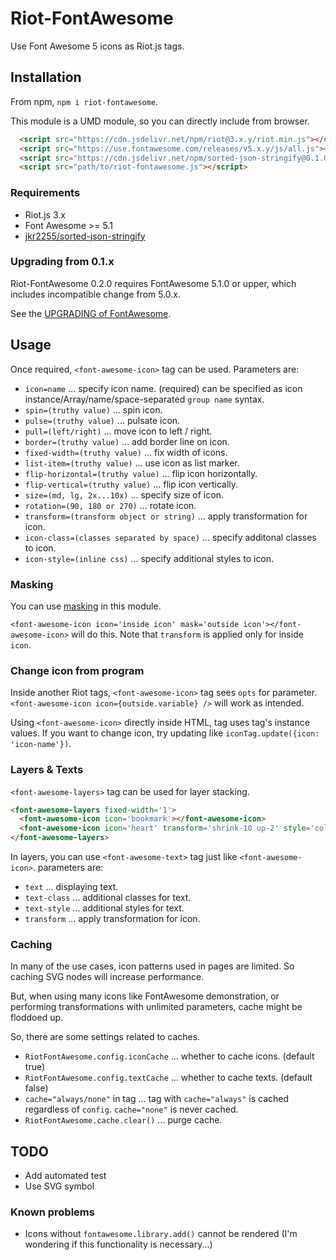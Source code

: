 # Riot-FontAwesome

Use Font Awesome 5 icons as Riot.js tags.

## Installation

From npm, `npm i riot-fontawesome`.

This module is a UMD module, so you can directly include from browser.

```html
  <script src="https://cdn.jsdelivr.net/npm/riot@3.x.y/riot.min.js"></script>
  <script src="https://use.fontawesome.com/releases/v5.x.y/js/all.js"></script>
  <script src="https://cdn.jsdelivr.net/npm/sorted-json-stringify@0.1.0/index.js"></script>
  <script src="path/to/riot-fontawesome.js"></script>
```

### Requirements

* Riot.js 3.x
* Font Awesome >= 5.1
* [jkr2255/sorted-json-stringify](https://github.com/jkr2255/sorted-json-stringify)

### Upgrading from 0.1.x

Riot-FontAwesome 0.2.0 requires FontAwesome 5.1.0 or upper, which includes incompatible change from 5.0.x.

See the [UPGRADING of FontAwesome](https://github.com/FortAwesome/Font-Awesome/blob/master/UPGRADING.md#50x-to-510).

## Usage

Once required, `<font-awesome-icon>` tag can be used. Parameters are:

* `icon=name` ... specify icon name. (required) can be specified as icon instance/Array/name/space-separated `group name` syntax.
* `spin=(truthy value)` ... spin icon.
* `pulse=(truthy value)` ... pulsate icon.
* `pull=(left/right)` ... move icon to left / right.
* `border=(truthy value)` ... add border line on icon.
* `fixed-width=(truthy value)` ... fix width of icons.
* `list-item=(truthy value)` ... use icon as list marker.
* `flip-horizontal=(truthy value)` ... flip icon horizontally.
* `flip-vertical=(truthy value)` ... flip icon vertically.
* `size=(md, lg, 2x...10x)` ... specify size of icon.
* `rotation=(90, 180 or 270)` ... rotate icon.
* `transform=(transform object or string)` ... apply transformation for icon.
* `icon-class=(classes separated by space)` ... specify additonal classes to icon.
* `icon-style=(inline css)` ... specify additional styles to icon.

### Masking

You can use [masking](https://fontawesome.com/how-to-use/svg-with-js#masking) in this module.

`<font-awesome-icon icon='inside icon' mask='outside icon'></font-awesome-icon>` will do this.
Note that `transform` is applied only for inside `icon`.

### Change icon from program

Inside another Riot tags, `<font-awesome-icon>` tag sees `opts` for parameter.
`<font-awesome-icon icon={outside.variable} />` will work as intended.

Using `<font-awesome-icon>` directly inside HTML, tag uses tag's instance values.
If you want to change icon, try updating like `iconTag.update({icon: 'icon-name'})`.

### Layers & Texts

`<font-awesome-layers>` tag can be used for layer stacking.

```html
<font-awesome-layers fixed-width='1'>
  <font-awesome-icon icon='bookmark'></font-awesome-icon>
  <font-awesome-icon icon='heart' transform='shrink-10 up-2' style='color:Tomato'></font-awesome-icon>
</font-awesome-layers>
```

In layers, you can use `<font-awesome-text>` tag just like `<font-awesome-icon>`. parameters are:

* `text` ... displaying text.
* `text-class` ... additional classes for text.
* `text-style` ... additional styles for text.
* `transform` ... apply transformation for icon.

### Caching

In many of the use cases, icon patterns used in pages are limited. So caching SVG nodes will increase performance.

But, when using many icons like FontAwesome demonstration, or performing transformations with unlimited parameters,
cache might be floddoed up.

So, there are some settings related to caches.

* `RiotFontAwesome.config.iconCache` ... whether to cache icons. (default true)
* `RiotFontAwesome.config.textCache` ... whether to cache texts. (default false)
* `cache="always/none"` in tag ... tag with `cache="always"` is cached regardless of `config`. `cache="none"` is never cached.
* `RiotFontAwesome.cache.clear()` ... purge cache.

## TODO

* Add automated test
* Use SVG symbol

### Known problems

* Icons without `fontawesome.library.add()` cannot be rendered (I'm wondering if this functionality is necessary...)
